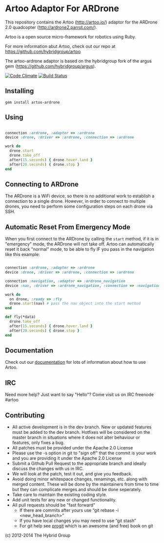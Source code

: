 # Artoo Adaptor For ARDrone

This repository contains the Artoo (http://artoo.io/) adaptor for the ARDrone 2.0 quadcopter (http://ardrone2.parrot.com/).

Artoo is a open source micro-framework for robotics using Ruby.

For more information abut Artoo, check out our repo at https://github.com/hybridgroup/artoo

The artoo-ardrone adaptor is based on the hybridgroup fork of the argus gem (https://github.com/hybridgroup/argus).

[![Code Climate](https://codeclimate.com/github/hybridgroup/artoo-ardrone.png)](https://codeclimate.com/github/hybridgroup/artoo-ardrone) [![Build Status](https://travis-ci.org/hybridgroup/artoo-ardrone.png?branch=master)](https://travis-ci.org/hybridgroup/artoo-ardrone)

## Installing

```
gem install artoo-ardrone
```

## Using

```ruby

connection :ardrone, :adaptor => :ardrone
device :drone, :driver => :ardrone, :connection => :ardrone

work do
  drone.start
  drone.take_off
  after(15.seconds) { drone.hover.land }
  after(20.seconds) { drone.stop }
end
```

## Connecting to ARDrone

The ARDrone is a WiFi device, so there is no additional work to establish a connection to a single drone. However, in order to connect to multiple drones, you need to perform some configuration steps on each drone via SSH.

## Automatic Reset From Emergency Mode

When you first connect to the ARDrone by calling the `start` method, if it is in "emergency" mode, the ARDrone will not take off. Artoo can automatically reset it back "normal" mode, to be able to fly IF you pass in the navigation like this example:

```ruby

connection :ardrone, :adaptor => :ardrone
device :drone, :driver => :ardrone, :connection => :ardrone

connection :navigation, :adaptor => :ardrone_navigation
device :nav, :driver => :ardrone_navigation, :connection => :navigation

work do
  on drone, :ready => :fly
  drone.start(nav) # pass the nav object into the start method
end

def fly(*data)
  drone.take_off
  after(15.seconds) { drone.hover.land }
  after(20.seconds) { drone.stop }
end
```

## Documentation

Check out our [documentation](http://artoo.io/documentation/) for lots of information about how to use Artoo.

## IRC

Need more help? Just want to say "Hello"? Come visit us on IRC freenode #artoo

## Contributing

* All active development is in the dev branch. New or updated features must be added to the dev branch. Hotfixes will be considered on the master branch in situations where it does not alter behaviour or features, only fixes a bug.
* All patches must be provided under the Apache 2.0 License
* Please use the -s option in git to "sign off" that the commit is your work and you are providing it under the Apache 2.0 License
* Submit a Github Pull Request to the appropriate branch and ideally discuss the changes with us in IRC.
* We will look at the patch, test it out, and give you feedback.
* Avoid doing minor whitespace changes, renamings, etc. along with merged content. These will be done by the maintainers from time to time but they can complicate merges and should be done seperately.
* Take care to maintain the existing coding style.
* Add unit tests for any new or changed functionality.
* All pull requests should be "fast forward"
  * If there are commits after yours use “git rebase -i <new_head_branch>”
  * If you have local changes you may need to use “git stash”
  * For git help see [progit](http://git-scm.com/book) which is an awesome (and free) book on git


(c) 2012-2014 The Hybrid Group
